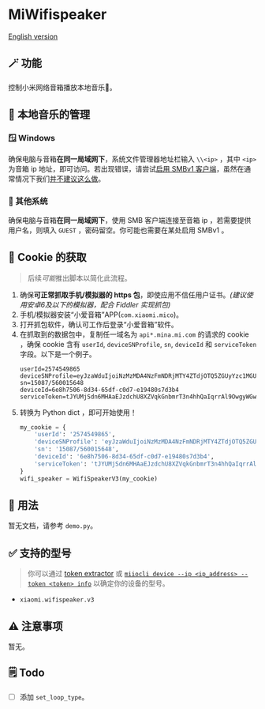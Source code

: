# MiWifispeaker
[English version](README.md)
## 🪄 功能
控制小米网络音箱播放本地音乐🎵。
## 📁 本地音乐的管理
### 🪟 Windows
确保电脑与音箱**在同一局域网下**，系统文件管理器地址栏输入 `\\<ip>` ，其中 `<ip>` 为音箱 ip 地址，即可访问。若出现错误，请尝试[启用 SMBv1 客户端](https://docs.microsoft.com/zh-cn/windows-server/storage/file-server/troubleshoot/detect-enable-and-disable-smbv1-v2-v3#smbv1-on-smb-client)，虽然在通常情况下我们[并不建议这么做](https://techcommunity.microsoft.com/t5/storage-at-microsoft/stop-using-smb1/ba-p/425858)。
### 🤔 其他系统
确保电脑与音箱**在同一局域网下**，使用 SMB 客户端连接至音箱 ip ，若需要提供用户名，则填入 `GUEST` ，密码留空。你可能也需要在某处启用 SMBv1 。
## 🍪 Cookie 的获取
> 后续*可能*推出脚本以简化此流程。
1. 确保**可正常抓取手机/模拟器的 https 包**，即使应用不信任用户证书。*(建议使用安卓6及以下的模拟器，配合 Fiddler 实现抓包)*
2. 手机/模拟器安装“小爱音箱”APP(`com.xiaomi.mico`)。
3. 打开抓包软件，确认可工作后登录“小爱音箱”软件。
4. 在抓取到的数据包中，复制任一域名为 `api*.mina.mi.com` 的请求的 cookie ，确保 cookie 含有 `userId`, `deviceSNProfile`, `sn`, `deviceId` 和 `serviceToken` 字段。以下是一个例子。
    ```
    userId=2574549865
	deviceSNProfile=eyJzaWduIjoiNzMzMDA4NzFmNDRjMTY4ZTdjOTQ5ZGUyYzc1MGU2MGMyYzliYjhmZjUzMDAxN2M1YTI2NzIzNGU5Y2I0ZGI4ZSIsInNuIjoiMTUwODcvNTYwMDE1NjQ4In0=
	sn=15087/560015648
	deviceId=6e8h7506-8d34-65df-c0d7-e19480s7d3b4
	serviceToken=tJYUMjSdn6MHAaEJzdchU8XZVqkGnbmrT3n4hhQaIqrrAl9OwgyWGwEZohfPDUENSaQ/aPJF1JVaX32nwCaHAvOACyJ7aJW5g7hw+GYJ5SrKBqVN8XG0wjvPaFYpyQ3Ha8Oelx6IH8OxydiqNop98RTUnOxHLW9G7AkfowucoGiYRls8XbhqBL22q3lBVntfZ7EnEpXY6x9FaNGE0DQWVQ==
    ```
5. 转换为 Python dict ，即可开始使用！
    ```python
    my_cookie = {
        'userId': '2574549865',
        'deviceSNProfile': 'eyJzaWduIjoiNzMzMDA4NzFmNDRjMTY4ZTdjOTQ5ZGUyYzc1MGU2MGMyYzliYjhmZjUzMDAxN2M1YTI2NzIzNGU5Y2I0ZGI4ZSIsInNuIjoiMTUwODcvNTYwMDE1NjQ4In0=',
        'sn': '15087/560015648',
        'deviceId': '6e8h7506-8d34-65df-c0d7-e19480s7d3b4',
        'serviceToken': 'tJYUMjSdn6MHAaEJzdchU8XZVqkGnbmrT3n4hhQaIqrrAl9OwgyWGwEZohfPDUENSaQ/aPJF1JVaX32nwCaHAvOACyJ7aJW5g7hw+GYJ5SrKBqVN8XG0wjvPaFYpyQ3Ha8Oelx6IH8OxydiqNop98RTUnOxHLW9G7AkfowucoGiYRls8XbhqBL22q3lBVntfZ7EnEpXY6x9FaNGE0DQWVQ=='
    }
    wifi_speaker = WifiSpeakerV3(my_cookie)
    ```
## 📖 用法
暂无文档，请参考 `demo.py`。
## ✅ 支持的型号
> 你可以通过 [token extractor](https://github.com/PiotrMachowski/Xiaomi-cloud-tokens-extractor) 或 [`miiocli device --ip <ip_address> --token <token> info`](https://github.com/rytilahti/python-miio) 以确定你的设备的型号。
* `xiaomi.wifispeaker.v3`
## ⚠️ 注意事项
暂无。
## 🗒️ Todo
* [ ] 添加 `set_loop_type`。      